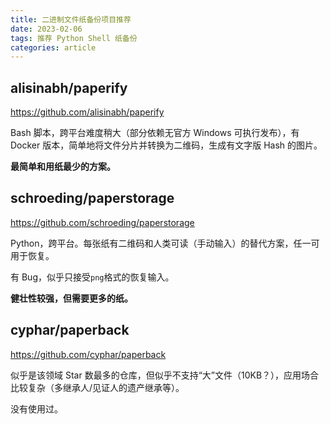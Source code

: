 ```yaml
---
title: 二进制文件纸备份项目推荐
date: 2023-02-06
tags: 推荐 Python Shell 纸备份
categories: article
---
```


## alisinabh/paperify

https://github.com/alisinabh/paperify

Bash 脚本，跨平台难度稍大（部分依赖无官方 Windows 可执行发布），有 Docker 版本，简单地将文件分片并转换为二维码，生成有文字版 Hash 的图片。

**最简单和用纸最少的方案。**

## schroeding/paperstorage

https://github.com/schroeding/paperstorage

Python，跨平台。每张纸有二维码和人类可读（手动输入）的替代方案，任一可用于恢复。

有 Bug，似乎只接受`png`格式的恢复输入。

**健壮性较强，但需要更多的纸。**

## cyphar/paperback

https://github.com/cyphar/paperback

似乎是该领域 Star 数最多的仓库，但似乎不支持“大”文件（10KB？），应用场合比较复杂（多继承人/见证人的遗产继承等）。

没有使用过。
